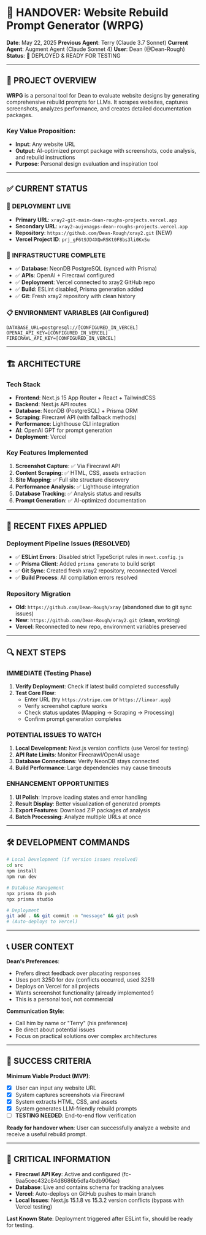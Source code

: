 # 🔄 HANDOVER: Website Rebuild Prompt Generator (WRPG)

**Date**: May 22, 2025
**Previous Agent**: Terry (Claude 3.7 Sonnet)
**Current Agent**: Augment Agent (Claude Sonnet 4)
**User**: Dean (@Dean-Rough)
**Status**: 🚀 DEPLOYED & READY FOR TESTING

---

## 🎯 PROJECT OVERVIEW

**WRPG** is a personal tool for Dean to evaluate website designs by generating comprehensive rebuild prompts for LLMs. It scrapes websites, captures screenshots, analyzes performance, and creates detailed documentation packages.

### Key Value Proposition:
- **Input**: Any website URL
- **Output**: AI-optimized prompt package with screenshots, code analysis, and rebuild instructions
- **Purpose**: Personal design evaluation and inspiration tool

---

## ✅ CURRENT STATUS

### 🚀 **DEPLOYMENT LIVE**
- **Primary URL**: `xray2-git-main-dean-roughs-projects.vercel.app`
- **Secondary URL**: `xray2-aujvnagps-dean-roughs-projects.vercel.app`
- **Repository**: `https://github.com/Dean-Rough/xray2.git` (NEW)
- **Vercel Project ID**: `prj_gF6t9JD4XQwRSKt0F8bs3li0KxSu`

### 🔧 **INFRASTRUCTURE COMPLETE**
- ✅ **Database**: NeonDB PostgreSQL (synced with Prisma)
- ✅ **APIs**: OpenAI + Firecrawl configured
- ✅ **Deployment**: Vercel connected to xray2 GitHub repo
- ✅ **Build**: ESLint disabled, Prisma generation added
- ✅ **Git**: Fresh xray2 repository with clean history

### 📋 **ENVIRONMENT VARIABLES** (All Configured)
```
DATABASE_URL=postgresql://[CONFIGURED_IN_VERCEL]
OPENAI_API_KEY=[CONFIGURED_IN_VERCEL]
FIRECRAWL_API_KEY=[CONFIGURED_IN_VERCEL]
```

---

## 🏗️ ARCHITECTURE

### **Tech Stack**
- **Frontend**: Next.js 15 App Router + React + TailwindCSS
- **Backend**: Next.js API routes
- **Database**: NeonDB (PostgreSQL) + Prisma ORM
- **Scraping**: Firecrawl API (with fallback methods)
- **Performance**: Lighthouse CLI integration
- **AI**: OpenAI GPT for prompt generation
- **Deployment**: Vercel

### **Key Features Implemented**
1. **Screenshot Capture**: ✅ Via Firecrawl API
2. **Content Scraping**: ✅ HTML, CSS, assets extraction
3. **Site Mapping**: ✅ Full site structure discovery
4. **Performance Analysis**: ✅ Lighthouse integration
5. **Database Tracking**: ✅ Analysis status and results
6. **Prompt Generation**: ✅ AI-optimized documentation

---

## 🔧 **RECENT FIXES APPLIED**

### **Deployment Pipeline Issues (RESOLVED)**
- ✅ **ESLint Errors**: Disabled strict TypeScript rules in `next.config.js`
- ✅ **Prisma Client**: Added `prisma generate` to build script
- ✅ **Git Sync**: Created fresh xray2 repository, reconnected Vercel
- ✅ **Build Process**: All compilation errors resolved

### **Repository Migration**
- **Old**: `https://github.com/Dean-Rough/xray` (abandoned due to git sync issues)
- **New**: `https://github.com/Dean-Rough/xray2.git` (clean, working)
- **Vercel**: Reconnected to new repo, environment variables preserved

---

## 🔍 NEXT STEPS

### **IMMEDIATE (Testing Phase)**
1. **Verify Deployment**: Check if latest build completed successfully
2. **Test Core Flow**:
   - Enter URL (try `https://stripe.com` or `https://linear.app`)
   - Verify screenshot capture works
   - Check status updates (Mapping → Scraping → Processing)
   - Confirm prompt generation completes

### **POTENTIAL ISSUES TO WATCH**
1. **Local Development**: Next.js version conflicts (use Vercel for testing)
2. **API Rate Limits**: Monitor Firecrawl/OpenAI usage
3. **Database Connections**: Verify NeonDB stays connected
4. **Build Performance**: Large dependencies may cause timeouts

### **ENHANCEMENT OPPORTUNITIES**
1. **UI Polish**: Improve loading states and error handling
2. **Result Display**: Better visualization of generated prompts
3. **Export Features**: Download ZIP packages of analysis
4. **Batch Processing**: Analyze multiple URLs at once

---

## 🛠️ DEVELOPMENT COMMANDS

```bash
# Local Development (if version issues resolved)
cd src
npm install
npm run dev

# Database Management
npx prisma db push
npx prisma studio

# Deployment
git add . && git commit -m "message" && git push
# (Auto-deploys to Vercel)
```

---

## 📞 USER CONTEXT

**Dean's Preferences**:
- Prefers direct feedback over placating responses
- Uses port 3250 for dev (conflicts occurred, used 3251)
- Deploys on Vercel for all projects
- Wants screenshot functionality (already implemented!)
- This is a personal tool, not commercial

**Communication Style**:
- Call him by name or "Terry" (his preference)
- Be direct about potential issues
- Focus on practical solutions over complex architectures

---

## 🎯 SUCCESS CRITERIA

**Minimum Viable Product (MVP)**:
- [x] User can input any website URL
- [x] System captures screenshots via Firecrawl
- [x] System extracts HTML, CSS, and assets
- [x] System generates LLM-friendly rebuild prompts
- [ ] **TESTING NEEDED**: End-to-end flow verification

**Ready for handover when**: User can successfully analyze a website and receive a useful rebuild prompt.

---

## 🚨 CRITICAL INFORMATION

- **Firecrawl API Key**: Active and configured (fc-9aa5cec432c84d8686b5dfa4bdb906ac)
- **Database**: Live and contains schema for tracking analyses
- **Vercel**: Auto-deploys on GitHub pushes to main branch
- **Local Issues**: Next.js 15.1.8 vs 15.3.2 version conflicts (bypass with Vercel testing)

**Last Known State**: Deployment triggered after ESLint fix, should be ready for testing.
